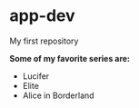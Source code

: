# app-dev
My first repository

**Some of my favorite series are:**

<ul> 
  <li>Lucifer</li>
  <li>Elite</li>
  <li>Alice in Borderland</li>
</ul>
